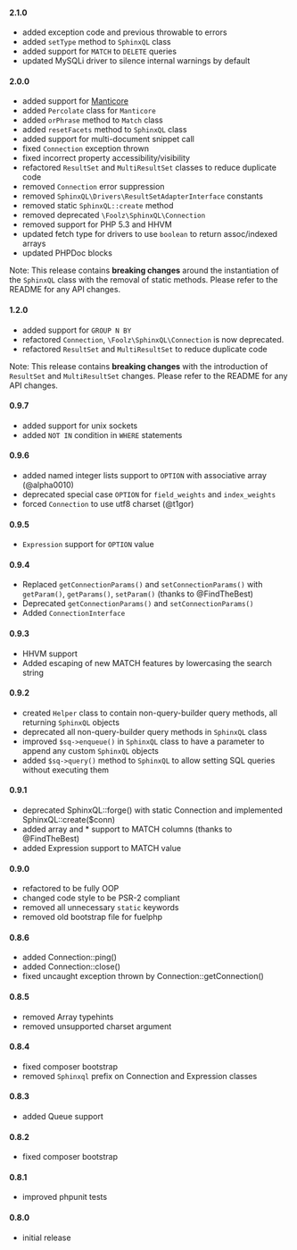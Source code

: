 #### 2.1.0

* added exception code and previous throwable to errors
* added `setType` method to `SphinxQL` class
* added support for `MATCH` to `DELETE` queries
* updated MySQLi driver to silence internal warnings by default

#### 2.0.0

* added support for [Manticore](https://manticoresearch.com)
* added `Percolate` class for `Manticore`
* added `orPhrase` method to `Match` class
* added `resetFacets` method to `SphinxQL` class
* added support for multi-document snippet call
* fixed `Connection` exception thrown
* fixed incorrect property accessibility/visibility
* refactored `ResultSet` and `MultiResultSet` classes to reduce duplicate code
* removed `Connection` error suppression
* removed `SphinxQL\Drivers\ResultSetAdapterInterface` constants
* removed static `SphinxQL::create` method
* removed deprecated `\Foolz\SphinxQL\Connection`
* removed support for PHP 5.3 and HHVM
* updated fetch type for drivers to use `boolean` to return assoc/indexed arrays
* updated PHPDoc blocks

Note: This release contains **breaking changes** around the instantiation of the `SphinxQL` class with the removal of static methods. Please refer to the README for any API changes.

#### 1.2.0

* added support for `GROUP N BY`
* refactored `Connection`, `\Foolz\SphinxQL\Connection` is now deprecated.
* refactored `ResultSet` and `MultiResultSet` to reduce duplicate code

Note: This release contains **breaking changes** with the introduction of `ResultSet` and `MultiResultSet` changes. Please refer to the README for any API changes.

#### 0.9.7

* added support for unix sockets
* added `NOT IN` condition in `WHERE` statements

#### 0.9.6

* added named integer lists support to `OPTION` with associative array (@alpha0010)
* deprecated special case `OPTION` for `field_weights` and `index_weights`
* forced `Connection` to use utf8 charset (@t1gor)

#### 0.9.5
* `Expression` support for `OPTION` value

#### 0.9.4
* Replaced `getConnectionParams()` and `setConnectionParams()` with `getParam()`, `getParams()`, `setParam()` (thanks to @FindTheBest)
* Deprecated `getConnectionParams()` and `setConnectionParams()`
* Added `ConnectionInterface`

#### 0.9.3

* HHVM support
* Added escaping of new MATCH features by lowercasing the search string

#### 0.9.2

* created `Helper` class to contain non-query-builder query methods, all returning `SphinxQL` objects
* deprecated all non-query-builder query methods in `SphinxQL` class
* improved `$sq->enqueue()` in `SphinxQL` class to have a parameter to append any custom `SphinxQL` objects
* added `$sq->query()` method to `SphinxQL` to allow setting SQL queries without executing them

#### 0.9.1

* deprecated SphinxQL::forge() with static Connection and implemented SphinxQL::create($conn)
* added array and * support to MATCH columns (thanks to @FindTheBest)
* added Expression support to MATCH value

#### 0.9.0

* refactored to be fully OOP
* changed code style to be PSR-2 compliant
* removed all unnecessary `static` keywords
* removed old bootstrap file for fuelphp

#### 0.8.6

* added Connection::ping()
* added Connection::close()
* fixed uncaught exception thrown by Connection::getConnection()

#### 0.8.5

* removed Array typehints
* removed unsupported charset argument

#### 0.8.4

* fixed composer bootstrap
* removed `Sphinxql` prefix on Connection and Expression classes

#### 0.8.3

* added Queue support

#### 0.8.2

* fixed composer bootstrap

#### 0.8.1

* improved phpunit tests

#### 0.8.0

* initial release

